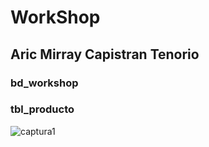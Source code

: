 # WorkShop
## Aric Mirray Capistran Tenorio
### bd_workshop 
### tbl_producto

![captura1](https://github.com/Aric-Mirray-Capistran-Tenorio/MVC-BD_WokrShop/assets/143548368/651de68b-9011-407b-8d5b-47da1fd6654e)

